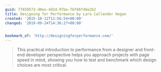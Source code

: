```yaml
---
guid: 77659573-d0ee-4d2d-97be-fbf86f46e2b2
title: Designing for Performance by Lara Callender Hogan
created: '2015-10-12T12:56:54+00:00'
changed: '2019-09-24T14:36:27+00:00'


bookmark_of: 'http://designingforperformance.com/'
---
```



<blockquote>This practical introduction to performance from a designer and front-end developer perspective helps you approach projects with page speed in mind, showing you how to test and benchmark which design choices are most critical.</blockquote>
